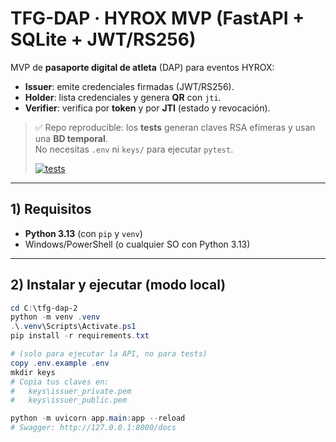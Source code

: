 # TFG-DAP · HYROX MVP (FastAPI + SQLite + JWT/RS256)

MVP de **pasaporte digital de atleta** (DAP) para eventos HYROX:
- **Issuer**: emite credenciales firmadas (JWT/RS256).
- **Holder**: lista credenciales y genera **QR** con `jti`.
- **Verifier**: verifica por **token** y por **JTI** (estado y revocación).

> ✅ Repo reproducible: los **tests** generan claves RSA efímeras y usan una **BD temporal**.  
> No necesitas `.env` ni `keys/` para ejecutar `pytest`.
>
> [![tests](https://github.com/jalbfil/tfg-dap/actions/workflows/tests.yml/badge.svg)](https://github.com/jalbfil/tfg-dap/actions/workflows/tests.yml)

---

## 1) Requisitos

- **Python 3.13** (con `pip` y `venv`)
- Windows/PowerShell (o cualquier SO con Python 3.13)

---

## 2) Instalar y ejecutar (modo local)

```powershell
cd C:\tfg-dap-2
python -m venv .venv
.\.venv\Scripts\Activate.ps1
pip install -r requirements.txt

# (solo para ejecutar la API, no para tests)
copy .env.example .env
mkdir keys
# Copia tus claves en:
#   keys\issuer_private.pem
#   keys\issuer_public.pem

python -m uvicorn app.main:app --reload
# Swagger: http://127.0.0.1:8000/docs

